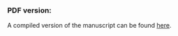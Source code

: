 ### PDF version:
A compiled version of the manuscript can be found [here](http://ftp.imp.fu-berlin.de/pub/cmb-data/manuscript-latest.pdf).
